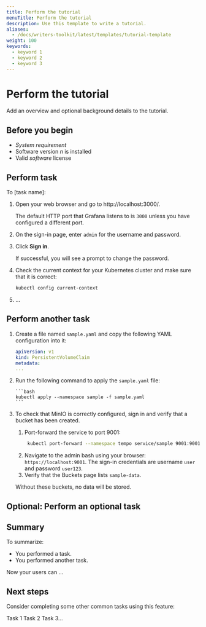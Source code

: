 ```yaml
---
title: Perform the tutorial
menuTitle: Perform the tutorial
description: Use this template to write a tutorial.
aliases:
  - /docs/writers-toolkit/latest/templates/tutorial-template
weight: 100
keywords:
  - keyword 1
  - keyword 2
  - keyword 3
---
```

<!-- For more information about how to populate front matter, see [Topic front matter]({{< relref "../../front-matter/" >}}). -->

# Perform the tutorial

<!-- The topic title is required. The topic title succinctly describes the goal to accomplish, as the result of following the instructions. The tutorial title contains a verb and an object. For example: Provision dashboards and data sources -->

Add an overview and optional background details to the tutorial.
 
<!-- The overview is required. Add an overview to describe what the goal is and why it’s important to the user. You can also add background information -- in what context would it be used? 

This section of a tutorial topic can include conceptual material. However, limit conceptual information to only the tasks at hand.

If you write a long overview, consider creating a concept topic. Then, write a shorter form of that concept in the tutorial overview, and link to the longer concept topic for more information.

-->

## Before you begin

- _System requirement_
- Software version _n_ is installed
- Valid _software_ license

<!-- This section is optional. Use it to identify any prerequisite conditions (such as a specific version, license, or system requirement), permissions, any necessary decision, or tasks to complete before proceeding. Sometimes you might want to include a tip, such as **Tip:** Run the commands within a screen session.

Replace any text in _italics_ with content for your procedure and remove or add lines as needed.

Write each prerequisite as a full sentence or sentence fragment, using parallel structures. 

If you have more than one task, include all prerequisites in this section. For example, if you have a page that configures a widget and several tasks have prerequisites, list all prerequisites in the Before you begin section. This way users can have everything they need before they start performing the tasks.

If you do not need this section, delete it. 
 -->

## Perform task

<!-- Optional: Add an introductory sentence to this task. For example, summarize the purpose of this task in relation to the overall procedure.    -->

To [task name]:
<!-- 
The stem sentence introduces the steps and provides a visual cue for users who scan content, and it lets them know that the steps are about to begin.

A stem sentence begins with the word 'To' and includes the name of the task.
If you want to provide additional information about a step, add it to a separate line and indent it.

For example: To build a dashboard: -->

1. Open your web browser and go to http://localhost:3000/.

   The default HTTP port that Grafana listens to is `3000` unless you have configured a different port.
   
1. On the sign-in page, enter `admin` for the username and password.
1. Click **Sign in**.

   If successful, you will see a prompt to change the password.

1. Check the current context for your Kubernetes cluster and make sure that it is correct:

   ```bash
   kubectl config current-context
   ```

1. ...
<!-- Numbered steps provide a directive to the user; they tell the user explicitly what to do. Format steps using 1. in Markdown so they get numbered automatically.

Write steps so that they contain one action, or possibly two related actions, such as _Copy and paste a value._ or _Save and quit the program._

If a sentence does not tell the reader to do something, then it is not a step.

To add context that is directly related to a step, or to add a code block, indent it underneath the step. Doing so properly scopes the added information to the step. 
-->

## Perform another task

<!-- This section provides an example of nested steps with code blocks. -->

1. Create a file named `sample.yaml` and copy the following YAML configuration into it:

    ```yaml
    apiVersion: v1
    kind: PersistentVolumeClaim
    metadata:
    ... 
    ```
 1. Run the following command to apply the `sample.yaml` file:
 
        ```bash
        kubectl apply --namespace sample -f sample.yaml
        ```
  1. To check that MinIO is correctly configured, sign in and verify that a bucket has been created.
  
     1.  Port-forward the service to port 9001:
         ```bash
          kubectl port-forward --namespace tempo service/sample 9001:9001
          ```
     1. Navigate to the admin bash using your browser: `https://localhost:9001`. The sign-in credentials are username `user` and password `user123`.
     1. Verify that the Buckets page lists `sample-data`.
     
     Without these buckets, no data will be stored.


## Optional: Perform an optional task
<!-- Optional: If a task is not required but provides additional features, you can mark that section as optional and describe when it should be completed. If this section is not needed, delete it.
-->

## Summary

 <!-- 
 Optional: Use this section if you have more than one task that was performed. Otherwise, delete this section.
-->
 To summarize:
 - You performed a task.
 - You performed another task.

 Now your users can ... 
 
## Next steps

 <!-- 
 Optional: Use this section to let the user know about other tasks they might want to perform. Otherwise, delete this section.
-->

Consider completing some other common tasks using this feature:

Task 1
Task 2
Task 3...